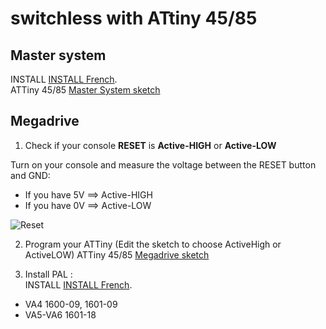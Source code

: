 # switchless with ATtiny 45/85

## Master system
INSTALL [INSTALL French](MasterSystem/INSTALL_MS2_fr.md).  
ATTiny 45/85 [Master System sketch](MasterSystem/switchless/switchless.ino)

## Megadrive

1. Check if your console **RESET** is **Active-HIGH** or **Active-LOW**

Turn on your console and measure the voltage between the RESET button and GND:
- If you have 5V ==> Active-HIGH
- If you have 0V ==> Active-LOW

![Reset](Reset.png)

2. Program your ATTiny (Edit the sketch to choose ActiveHigh or ActiveLOW)
ATTiny 45/85 [Megadrive sketch](Megadrive/switchless/switchless.ino)

3. Install
PAL :  
INSTALL [INSTALL French](Megadrive/INSTALL_MD1.md).  
- VA4 1600-09, 1601-09  
- VA5-VA6 1601-18  
